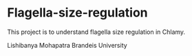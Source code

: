 # Flagella-size-regulation
This project is to understand flagella size regulation in Chlamy. 

Lishibanya Mohapatra
Brandeis University
